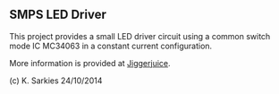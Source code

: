 SMPS LED Driver
---------------

This project provides a small LED driver circuit using a common switch mode
IC MC34063 in a constant current configuration.

More information is provided at [Jiggerjuice](http://www.jiggerjuice.info/electronics/projects/power/LED-drivers.html).

(c) K. Sarkies 24/10/2014

